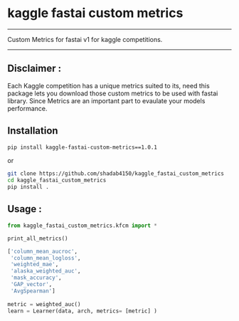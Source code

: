 # kaggle fastai custom metrics
***

Custom Metrics for fastai v1 for kaggle competitions.

***
## Disclaimer :

Each Kaggle competition has a unique metrics suited to its, need this package lets you download those custom metrics to be used with fastai library.
Since Metrics are an important part to evaulate your models performance.

## Installation 

```sh
pip install kaggle-fastai-custom-metrics==1.0.1
```

or

```bash
git clone https://github.com/shadab4150/kaggle_fastai_custom_metrics
cd kaggle_fastai_custom_metrics
pip install .
```
## Usage :

```python
from kaggle_fastai_custom_metrics.kfcm import *

print_all_metrics()

['column_mean_aucroc',
 'column_mean_logloss',
 'weighted_mae',
 'alaska_weighted_auc',
 'mask_accuracy',
 'GAP_vector',
 'AvgSpearman']
 
metric = weighted_auc()
learn = Learner(data, arch, metrics= [metric] )
```



